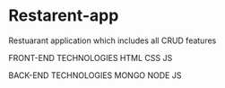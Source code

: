 # Restarent-app

Restuarant application which includes all CRUD features

FRONT-END TECHNOLOGIES
HTML
CSS
JS

BACK-END TECHNOLOGIES
MONGO
NODE JS
